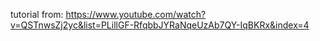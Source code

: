 tutorial from: https://www.youtube.com/watch?v=QSTnwsZj2yc&list=PLillGF-RfqbbJYRaNqeUzAb7QY-IqBKRx&index=4